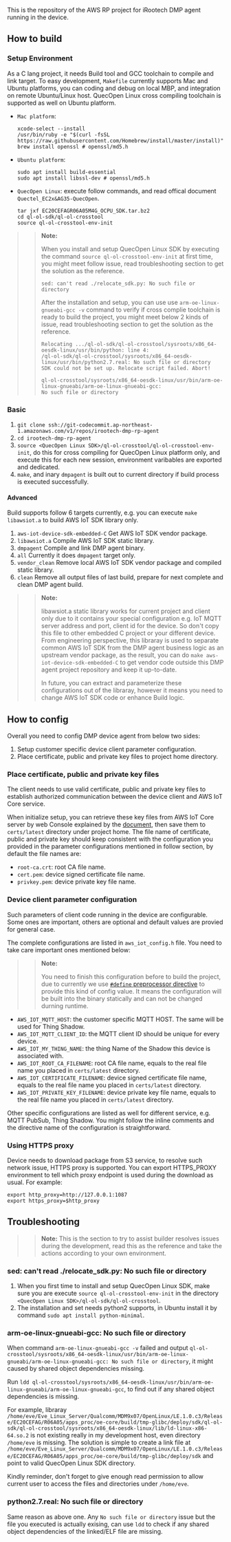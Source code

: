 This is the repository of the AWS RP project for iRootech DMP agent running in the device.

## How to build

### Setup Environment

As a C lang project, it needs Build tool and GCC toolchain to compile and link target. To easy development, `Makefile` currently supports Mac and Ubuntu platforms, you can coding and debug on local MBP, and integration on remote Ubuntu/Linux host. QuecOpen Linux cross compiling toolchain is supported as well on Ubuntu platform.

- `Mac platform`:

  ```
  xcode-select --install
  /usr/bin/ruby -e "$(curl -fsSL https://raw.githubusercontent.com/Homebrew/install/master/install)"
  brew install openssl # openssl/md5.h
  ```

- `Ubuntu platform`:

  ```
  sudo apt install build-essential
  sudo apt install libssl-dev # openssl/md5.h
  ```

- `QuecOpen Linux`: execute follow commands, and read offical document `Quectel_EC2x&AG35-QuecOpen`.

  ```
  tar jxf EC20CEFAGR06A05M4G_OCPU_SDK.tar.bz2
  cd ql-ol-sdk/ql-ol-crosstool
  source ql-ol-crosstool-env-init
  ```

>> **Note:**
>>
>> When you install and setup QuecOpen Linux SDK by executing the command `source ql-ol-crosstool-env-init` at first time, you might meet follow issue, read troubleshooting section to get the solution as the reference.
>>
>> ```
>> sed: can't read ./relocate_sdk.py: No such file or directory
>> ```
>>
>> After the installation and setup, you can use use `arm-oe-linux-gnueabi-gcc -v` command to verify if cross complie toolchain is ready to build the project, you might meet below 2 kinds of issue, read troubleshooting section to get the solution as the reference.
>>
>> ```
>> Relocating .../ql-ol-sdk/ql-ol-crosstool/sysroots/x86_64-oesdk-linux/usr/bin/python: line 4:
>> /ql-ol-sdk/ql-ol-crosstool/sysroots/x86_64-oesdk-linux/usr/bin/python2.7.real: No such file or directory
>> SDK could not be set up. Relocate script failed. Abort!
>> ```
>>
>> ```
>> ql-ol-crosstool/sysroots/x86_64-oesdk-linux/usr/bin/arm-oe-linux-gnueabi/arm-oe-linux-gnueabi-gcc:
>> No such file or directory
>> ```

### Basic

1. `git clone ssh://git-codecommit.ap-northeast-1.amazonaws.com/v1/repos/irootech-dmp-rp-agent`
2. `cd irootech-dmp-rp-agent`
3. ``source <QuecOpen Linux SDK>/ql-ol-crosstool/ql-ol-crosstool-env-init``, do this for cross compiling for QuecOpen Linux platform only, and execute this for each new session, environment varibables are exported and dedicated.
4. ``make``, and inary `dmpagent` is built out to current directory if build process is executed successfully.

#### Advanced

Build supports follow 6 targets currently, e.g. you can execute `make libawsiot.a` to build AWS IoT SDK library only.

1. `aws-iot-device-sdk-embedded-C` Get AWS IoT SDK vendor package.
2. `libawsiot.a` Compile AWS IoT SDK static library.
3. `dmpagent` Compile and link DMP agent binary.
4. `all` Currently it does `dmpagent` target only.
5. `vendor_clean` Remove local AWS IoT SDK vendor package and compiled static library.
6. `clean` Remove all output files of last build, prepare for next complete and clean DMP agent build.

>>**Note:**
>>
>> libawsiot.a static library works for current project and client only due to it contains your special configuration e.g. IoT MQTT server address and port, client id for the device. So don't copy this file to other embedded C project or your different device. From engineering perspective, this libraray is used to separate common AWS IoT SDK from the DMP agent business logic as an upstream vendor package, as the result, you can do `make aws-iot-device-sdk-embedded-C` to get vendor code outside this DMP agent project repository and keep it up-to-date.
>>
>> In future, you can extract and parameterize these configurations out of the libraray, however it means you need to change AWS IoT SDK code or enhance Build logic.

## How to config

Overall you need to config DMP device agent from below two sides:

1. Setup customer specific device client parameter configuration.
2. Place certificate, public and private key files to project home directory.

### Place certificate, public and private key files

The client needs to use valid certificate, public and private key files to establish authorized communication between the device client and AWS IoT Core service.

When initialize setup, you can retrieve these key files from AWS IoT Core server by web Console explained by the [document](https://docs.aws.amazon.com/iot/latest/developerguide/create-device-certificate.html), then save them to `certs/latest` directory under project home. The file name of certificate, public and private key should keep consistent with the configuration you provided in the parameter configurations mentioned in follow section, by default the file names are:

- `root-ca.crt`: root CA file name.
- `cert.pem`: device signed certificate file name.
- `privkey.pem`: device private key file name.

### Device client parameter configuration

Such parameters of client code running in the device are configurable. Some ones are important, others are optional and default values are provied for general case.

The complete configurations are listed in `aws_iot_config.h` file. You need to take care important ones mentioned below:

>>**Note:**
>>
>>You need to finish this configuration before to build the project, due to currently we use [`#define` preprocessor directive](https://www.techonthenet.com/c_language/constants/create_define.php) to provide this kind of config value. It means the configuration will be built into the binary statically and can not be changed durning runtime.

- `AWS_IOT_MQTT_HOST`: the customer specific MQTT HOST. The same will be used for Thing Shadow.
- `AWS_IOT_MQTT_CLIENT_ID`: the MQTT client ID should be unique for every device.
- `AWS_IOT_MY_THING_NAME`: the thing Name of the Shadow this device is associated with.
- `AWS_IOT_ROOT_CA_FILENAME`: root CA file name, equals to the real file name you placed in `certs/latest` directory.
- `AWS_IOT_CERTIFICATE_FILENAME`: device signed certificate file name, equals to the real file name you placed in `certs/latest` directory.
- `AWS_IOT_PRIVATE_KEY_FILENAME`: device private key file name, equals to the real file name you placed in `certs/latest` directory.

Other specific configurations are listed as well for different service, e.g. MQTT PubSub, Thing Shadow. You might follow the inline comments and the directive name of the configuration is straightforward.

### Using HTTPS proxy

Device needs to download package from S3 service, to resolve such network issue, HTTPS proxy is supported. You can export HTTPS_PROXY environment to tell which proxy endpoint is used during the download as usual. For example:

```
export http_proxy=http://127.0.0.1:1087
export https_proxy=$http_proxy
```


## Troubleshooting

>> **Note:**
>> This is the section to try to assist builder resolves issues during the development, read this as the reference and take the actions according to your own environment.

### sed: can't read ./relocate_sdk.py: No such file or directory

1. When you first time to install and setup QuecOpen Linux SDK, make sure you are execute `source ql-ol-crosstool-env-init` in the directory `<QuecOpen Linux SDK>/ql-ol-sdk/ql-ol-crosstool`.
2. The installation and set needs python2 supports, in Ubuntu install it by command `sudo apt install python-minimal`.

### arm-oe-linux-gnueabi-gcc: No such file or directory

When command `arm-oe-linux-gnueabi-gcc -v` failed and output `ql-ol-crosstool/sysroots/x86_64-oesdk-linux/usr/bin/arm-oe-linux-gnueabi/arm-oe-linux-gnueabi-gcc: No such file or directory`, it might caused by shared object dependencies missing.

Run `ldd ql-ol-crosstool/sysroots/x86_64-oesdk-linux/usr/bin/arm-oe-linux-gnueabi/arm-oe-linux-gnueabi-gcc`, to find out if any shared object dependencies is missing.

For example, libraray `/home/eve/Eve_Linux_Server/Qualcomm/MDM9x07/OpenLinux/LE.1.0.c3/Release/EC20CEFAG/R06A05/apps_proc/oe-core/build/tmp-glibc/deploy/sdk/ql-ol-sdk/ql-ol-crosstool/sysroots/x86_64-oesdk-linux/lib/ld-linux-x86-64.so.2` is not existing really in my development host, even directory `/home/eve` is missing. The solution is simple to create a link file at `/home/eve/Eve_Linux_Server/Qualcomm/MDM9x07/OpenLinux/LE.1.0.c3/Release/EC20CEFAG/R06A05/apps_proc/oe-core/build/tmp-glibc/deploy/sdk` and point to valid QuecOpen Linux SDK directory.

Kindly reminder, don't forget to give enough read permission to allow current user to access the files and directories under `/home/eve`.

### python2.7.real: No such file or directory

Same reason as above one. Any `No such file or directory` issue but the file you executed is actually exising, can use ``ldd`` to check if any shared object dependencies of the linked/ELF file are missing.
